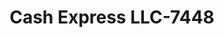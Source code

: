 ---
f_zip-code: 38506
f_state-code: TN
title: Cash Express LLC-7448
f_phone: 931-537-9883
f_city-only: Cookeville
f_address: 180 W Washington Street Cookeville
f_location-unique-id: '7448'
slug: cash-express-llc-7448
updated-on: '2024-05-30T13:46:58.046Z'
created-on: '2024-05-30T13:36:59.803Z'
published-on: '2024-05-30T13:54:32.469Z'
f_city-state: cms/city/cookeville-tn.md
f_company: cms/company/cash-express-llc.md
f_state: cms/state/tennessee.md
layout: '[payday-loan].html'
tags: payday-loan
---